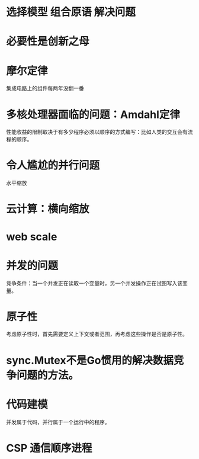 # 选择模型 组合原语 解决问题

# 必要性是创新之母

# 摩尔定律 
集成电路上的组件每两年没翻一番
# 多核处理器面临的问题：Amdahl定律
性能收益的限制取决于有多少程序必须以顺序的方式编写：比如人类的交互会有流程的顺序。

# 令人尴尬的并行问题
水平缩放

# 云计算：横向缩放

# web scale

# 并发的问题
竞争条件：当一个并发正在读取一个变量时，另一个并发操作正在试图写入该变量。

# 原子性
考虑原子性时，首先需要定义上下文或者范围，再考虑这些操作是否是原子性。

# sync.Mutex不是Go惯用的解决数据竞争问题的方法。


# 代码建模
并发属于代码，并行属于一个运行中的程序。

# CSP 通信顺序进程
